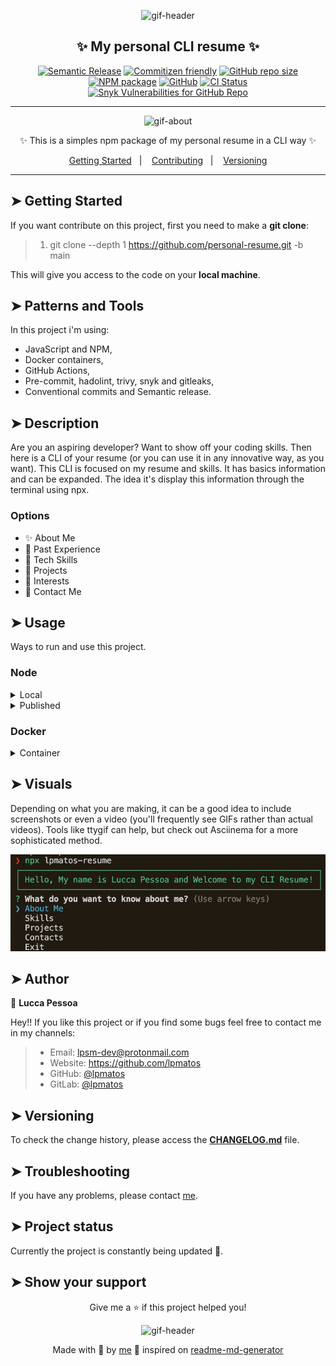<div align="center">

<p>
  <img alt="gif-header" src="https://cdn.hackernoon.com/hn-images/0*KyeIBTwEiX6_sE06" width="350px" float="center"/>
</p>

<h2 align="center">✨ My personal CLI resume ✨</h2>

<div align="center">

[![Semantic Release](https://img.shields.io/badge/%20%20%F0%9F%93%A6%F0%9F%9A%80-semantic--release-e10079.svg)](https://github.com/lpmatos/personal-resume)
[![Commitizen friendly](https://img.shields.io/badge/commitizen-friendly-brightgreen.svg)](https://github.com/lpmatos/personal-resume)
[![GitHub repo size](https://img.shields.io/github/repo-size/lpmatos/personal-resume)](https://github.com/lpmatos/personal-resume)
[![NPM package](https://badge.fury.io/js/resume-cli.svg)](https://www.npmjs.org/package/lpmatos-resume)
[![GitHub](https://img.shields.io/github/license/lpmatos/personal-resume)](https://github.com/lpmatos/personal-resume/blob/main/LICENSE)
[![CI Status](https://github.com/lpmatos/personal-resume/actions/workflows/ci.yml/badge.svg)](https://github.com/lpmatos/personal-resume/actions/workflows/ci.yml)
[![Snyk Vulnerabilities for GitHub Repo](https://img.shields.io/snyk/vulnerabilities/github/lpmatos/personal-resume)](https://github.com/lpmatos/personal-resume)

</div>

---

<p align="center">
  <img alt="gif-about" src="https://i.stack.imgur.com/niIU6.gif" width="450px" float="center"/>
</p>

<p align="center">
  ✨ This is a simples npm package of my personal resume in a CLI way ✨
</p>

<p align="center">
  <a href="#getting-started">Getting Started</a>&nbsp;&nbsp;&nbsp;|&nbsp;&nbsp;&nbsp;
  <a href="#contributing">Contributing</a>&nbsp;&nbsp;&nbsp;|&nbsp;&nbsp;&nbsp;
  <a href="#versioning">Versioning</a>
</p>

</div>

---

## ➤ Getting Started <a name = "getting-started"></a>

If you want contribute on this project, first you need to make a **git clone**:

>
> 1. git clone --depth 1 <https://github.com/personal-resume.git> -b main
>

This will give you access to the code on your **local machine**.

## ➤ Patterns and Tools <a name = "techs"></a>

In this project i'm using:

- JavaScript and NPM,
- Docker containers,
- GitHub Actions,
- Pre-commit, hadolint, trivy, snyk and gitleaks,
- Conventional commits and Semantic release.

## ➤ Description <a name = "description"></a>

Are you an aspiring developer? Want to show off your coding skills. Then here is a CLI of your resume (or you can use it in any innovative way, as you want). This CLI is focused on my resume and skills. It has basics information and can be expanded. The idea it's display this information through the terminal using npx.

### Options

- ✨ About Me
- 🧪 Past Experience
- 💨 Tech Skills
- 📑 Projects
- 🔖 Interests
- 🤙 Contact Me

## ➤ Usage <a name = "usage"></a>

Ways to run and use this project.

### Node

<details><summary>Local</summary>
<p>

Local execution method:

```bash
npm start
```

or

```bash
node index.js
```
</p>
</details>

<details><summary>Published</summary>
<p>

Published npm Package execution method:

```bash
npx lpmatos-resume
```
</p>
</details>

### Docker

<details><summary>Container</summary>
<p>

Running a container:

```bash
docker container run -it --rm ghcr.io/lpmatos/personal-resume:main
```
</p>
</details>

## ➤ Visuals <a name = "visuals"></a>

Depending on what you are making, it can be a good idea to include screenshots or even a video (you'll frequently see GIFs rather than actual videos). Tools like ttygif can help, but check out Asciinema for a more sophisticated method.

<p align="center">
  <img alt="logo" src="./assets/personal-cli.png"/>
</p>

## ➤ Author <a name = "author"></a>

👤 **Lucca Pessoa**

Hey!! If you like this project or if you find some bugs feel free to contact me in my channels:

>
> * Email: lpsm-dev@protonmail.com
> * Website: https://github.com/lpmatos
> * GitHub: [@lpmatos](https://github.com/lpmatos)
> * GitLab: [@lpmatos](https://gitlab.com/lpmatos)
>

## ➤ Versioning <a name = "versioning"></a>

To check the change history, please access the [**CHANGELOG.md**](CHANGELOG.md) file.

## ➤ Troubleshooting <a name = "troubleshooting"></a>

If you have any problems, please contact [me](https://github.com/lpmatos).

## ➤ Project status <a name = "project-status"></a>

Currently the project is constantly being updated 👾.

## ➤ Show your support <a name = "show-your-support"></a>

<div align="center">

Give me a ⭐️ if this project helped you!

<p>
  <img alt="gif-header" src="https://www.icegif.com/wp-content/uploads/baby-yoda-bye-bye-icegif.gif" width="350px" float="center"/>
</p>

Made with 💜 by [me](https://github.com/lpmatos) :wave: inspired on [readme-md-generator](https://github.com/kefranabg/readme-md-generator)

</div>
